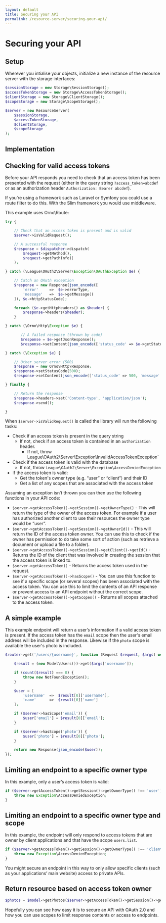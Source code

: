 ```yaml
---
layout: default
title: Securing your API
permalink: /resource-server/securing-your-api/
---
```


# Securing your API

## Setup

Wherever you intialise your objects, initialize a new instance of the resource server with the storage interfaces:

~~~ php
$sessionStorage = new Storage\SessionStorage();
$accessTokenStorage = new Storage\AccessTokenStorage();
$clientStorage = new Storage\ClientStorage();
$scopeStorage = new Storage\ScopeStorage();

$server = new ResourceServer(
    $sessionStorage,
    $accessTokenStorage,
    $clientStorage,
    $scopeStorage
);
~~~


## Implementation

##  Checking for valid access tokens

Before your API responds you need to check that an access token has been presented with the request (either in the query string `?access_token=abcdef` or as an authorization header `Authorization: Bearer abcdef`).

If you’re using a framework such as Laravel or Symfony you could use a route filter to do this. With the Slim framework you would use middleware.

This example uses Orno\Route:

~~~ php
try {

    // Check that an access token is present and is valid
    $server->isValidRequest();

    // A successful response
    $response = $dispatcher->dispatch(
        $request->getMethod(),
        $request->getPathInfo()
    );

} catch (\League\OAuth2\Server\Exception\OAuthException $e) {

    // Catch an OAuth exception
    $response = new Response(json_encode([
        'error'     =>  $e->errorType,
        'message'   =>  $e->getMessage()
    ]), $e->httpStatusCode);

    foreach ($e->getHttpHeaders() as $header) {
        $response->headers($header);
    }

} catch (\Orno\Http\Exception $e) {

       // A failed response (thrown by code)
       $response = $e->getJsonResponse();
       $response->setContent(json_encode(['status_code' => $e->getStatusCode(), 'message' => $e->getMessage()]));

} catch (\Exception $e) {

    // Other server error (500)
    $response = new Orno\Http\Response;
    $response->setStatusCode(500);
    $response->setContent(json_encode(['status_code' => 500, 'message' => $e->getMessage()]));

} finally {

    // Return the response
    $response->headers->set('Content-type', 'application/json');
    $response->send();

}
~~~

When `$server->isValidRequest()` is called the library will run the following tasks:

* Check if an access token is present in the query string
    * If not, check if an access token is contained in an `authorization` header.
        * If not, throw League\OAuth2\Server\Exception\InvalidAccessTokenException`
* Check if the access token is valid with the database
    * If not, throw `League\OAuth2\Server\Exception\AccessDeniedException`
* If the access token is valid:
    * Get the token's owner type (e.g. “user” or “client”) and their ID
    * Get a list of any scopes that are associated with the access token

Assuming an exception isn’t thrown you can then use the following functions in your API code:

* `$server->getAccessToken()->getSession()->getOwnerType()` - This will return the type of the owner of the access token. For example if a user has authorized another client to use their resources the owner type would be “user”.
* `$server->getAccessToken()->getSession()->getOwnerId()` - This will return the ID of the access token owner. You can use this to check if the owner has permission to do take some sort of action (such as retrieve a document or upload a file to a folder).
* `$server->getAccessToken()->getSession()->getClient()->getId()` - Returns the ID of the client that was involved in creating the session that the access token is linked to.
* `$server->getAccessToken()` - Returns the access token used in the request.
* `$server->getAccessToken()->hasScope()` - You can use this function to see if a specific scope (or several scopes) has been associated with the access token. You can use this to limit the contents of an API response or prevent access to an API endpoint without the correct scope.
* `$server->getAccessToken()->getScopes()` - Returns all scopes attached to the access token.

## A simple example

This example endpoint will return a user’s information if a valid access token is present. If the access token has the `email` scope then the user's email address will be included in the response. Likewise if the `photo` scope is available the user's photo is included.

~~~ php
$router->get('/users/{username}', function (Request $request, $args) use ($server) {

    $result = (new Model\Users())->get($args['username']);

    if (count($result) === 0) {
        throw new NotFoundException();
    }

    $user = [
        'username'  =>  $result[0]['username'],
        'name'      =>  $result[0]['name']
    ];

    if ($server->hasScope('email')) {
        $user['email'] = $result[0]['email'];
    }

    if ($server->hasScope('photo')) {
        $user['photo'] = $result[0]['photo'];
    }

    return new Response(json_encode($user));
});
~~~

## Limiting an endpoint to a specific owner type

In this example, only a user’s access token is valid:

~~~ php
if ($server->getAccessToken()->getSession()->getOwnerType() !== 'user') {
    throw new Exception\AccessDeniedException;
}
~~~

## Limiting an endpoint to a specific owner type and scope

In this example, the endpoint will only respond to access tokens that are owner by client applications and that have the scope `users.list`.

~~~ php
if ($server->getAccessToken()->getSession()->getOwnerType() !== 'client' && $server->getAccessToken()->hasScope('users.list')) {
    throw new Exception\AccessDeniedException;
}
~~~

You might secure an endpoint in this way to only allow specific clients (such as your applications’ main website) access to private APIs.

## Return resource based on access token owner

~~~ php
$photos = $model->getPhotos($server->getAccessToken()->getSession()->getOwnerId());
~~~


Hopefully you can see how easy it is to secure an API with OAuth 2.0 and how you can use scopes to limit response contents or access to endpoints.